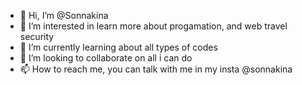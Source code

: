 - 👋 Hi, I’m @Sonnakina
- 👀 I’m interested in learn more about progamation, and web travel security
- 🌱 I’m currently learning about all types of codes
- 💞️ I’m looking to collaborate on all i can do
- 📫 How to reach me, you can talk with me in my insta @sonnakina

<!---
Sonnakina/Sonnakina is a ✨ special ✨ repository because its `README.md` (this file) appears on your GitHub profile.
You can click the Preview link to take a look at your changes.
--->
